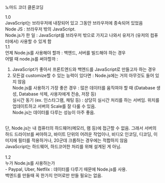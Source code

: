 노마드 코더 클론코딩

1.0 <br/>
JavaScript는 브라우저에 내장되어 있고 그동안 브라우저에 종속되어 있었음<br/>
Node JS : 브라우저 밖의 JavaScript.<br/>
Node.js가 한 일 : JavaScript를 브라우저 밖으로 가지고 나와서 유저가 (유저의 컴퓨터에서) 사용할 수 있게 함 
<br/>
1.1<br/>
언제 Node.js를 사용해야 할까 : 백엔드, 서버를 빌드해야 하는 경우 <br/>
어떨 때 node.js를 써야할까 :<br/>
1. JavaScript가 좋아서 프론트엔드와 백엔드를 JavaScript로 만들고자 하는 경우<br/>
2. 모든걸 customize할 수 있는 능력이 있다면 : Node.js에는 거의 아무것도 들어 있지 않음<br/>
Node.js를 사용하기 가장 좋은 경우 : 많은 데이터를 움직여야 할 때 (Database 생성, Database 삭제, 사용자에게 전송, 저장 등)<br/>
실시간 동기 (ex. 인스타그램, 채팅 등) : 상당히 실시간 처리를 하는 서버임. 위치를 업데이트하고 서버의 Scale를 잘 다룰 수 있음.<br/>
Node.js는 데이터를 다루는 성능이 아주 좋음. <br/> 
<br/>
단, Node.js는 내 컴퓨터의 하드웨어(메모리, 램 등)에 접근할 수 없음. 그래서 서버의 하드 드라이브를 써야하고, 바이트 단위의 어려운 작업이나, 비디오 인코딩, 디코딩, 이미지에 필터를 적용하거나, 20군데 크롭하는 경우에는 적합하지 않음<br/>
JavaScript는 하드웨어, 하드코어한 처리를 위해 설계된 게 아님.<br/>
<br/>
1.2<br/>
누가 Node.js를 사용하는가<br/>
- Paypal, Uber, Netfilx : 데이터를 다루기 때문에 Node.js를 사용.<br/>
백엔드를 만들때 꼭 한가지 언어로만 만들 필요는 없음.<br/>
